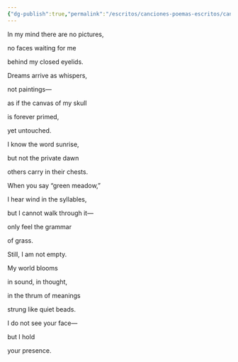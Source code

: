 ```yaml
---
{"dg-publish":true,"permalink":"/escritos/canciones-poemas-escritos/canciones-poemas-escritos/aphantasia/"}
---
```


In my mind there are no pictures,

no faces waiting for me

behind my closed eyelids.

Dreams arrive as whispers,

not paintings—

as if the canvas of my skull

is forever primed,

yet untouched.

I know the word sunrise,

but not the private dawn

others carry in their chests.

When you say “green meadow,”

I hear wind in the syllables,

but I cannot walk through it—

only feel the grammar

of grass.

Still, I am not empty.

My world blooms

in sound, in thought,

in the thrum of meanings

strung like quiet beads.

I do not see your face—

but I hold

your presence.